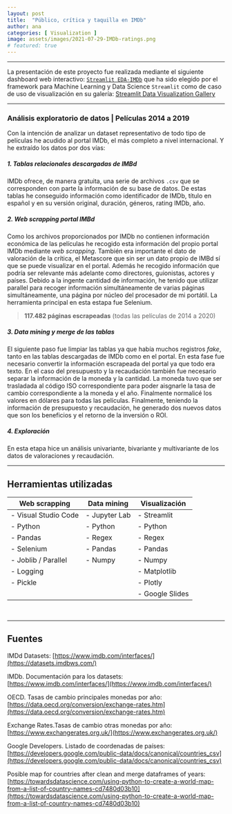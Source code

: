 ```yaml
---
layout: post
title:  "Público, crítica y taquilla en IMDb"
author: ana
categories: [ Visualization ]
image: assets/images/2021-07-29-IMDb-ratings.png
# featured: true
---
```



---
La presentación de este proyecto fue realizada mediante el siguiente dashboard web interactivo: [`Streamlit EDA-IMDb`](https://share.streamlit.io/casiopa/eda-imdb/main/src/utils/streamlit/EDA_IMDb_main.py) que ha sido elegido por el framework para Machine Learning y Data Science `Streamlit` como de caso de uso de visualización en su galería: [Streamlit Data Visualization Gallery](https://streamlit.io/gallery?category=data-visualization)

---

### Análisis exploratorio de datos | Películas 2014 a 2019
Con la intención de analizar un dataset representativo de todo tipo de películas he acudido al portal IMDb, el más completo a nivel internacional. Y he extraído los datos por dos vías:

##### 1. Tablas relacionales descargadas de IMBd
IMDb ofrece, de manera gratuita, una serie de archivos `.csv` que se corresponden con parte la información de su base de datos. De estas tablas he conseguido información como identificador de IMDb, título en español y en su versión original, duración, géneros, rating IMDb, año.

##### 2. *Web scrapping* portal IMBd
Como los archivos proporcionados por IMDb no contienen información económica de las películas he recogido esta información del propio portal IMDb mediante *web scrapping*. También era importante el dato de valoración de la crítica, el Metascore que sin ser un dato propio de IMBd sí que se puede visualizar en el portal. Además he recogido información que podría ser relevante más adelante como directores, guionistas, actores y países. Debido a la ingente cantidad de información, he tenido que utilizar parallel para recoger información simultáneamente de varias páginas simultáneamente, una página por núcleo del procesador de mi portátil. La herramienta principal en esta estapa fue Selenium.
> **117.482 páginas escrapeadas** (todas las películas de 2014 a 2020)

##### 3. *Data mining* y *merge* de las tablas
El siguiente paso fue limpiar las tablas ya que había muchos registros *fake*, tanto en las tablas descargadas de IMDb como en el portal.
En esta fase fue necesario convertir la información escrapeada del portal ya que todo era texto. En el caso del presupuesto y la recaudación también fue necesario separar la información de la moneda y la cantidad. La moneda tuvo que ser trasladada al código ISO correspondiente para poder aisgnarle la tasa de cambio correspondiente a la moneda y el año. Finalmente normalicé los valores en dólares para todas las películas.
Finalmente, teniendo la información de presupuesto y recaudación, he generado dos nuevos datos que son los beneficios y el retorno de la inversión o ROI.

##### 4. Exploración
En esta etapa hice un análisis univariante, bivariante y multivariante de los datos de valoraciones y recaudación.

---
## Herramientas utilizadas

| Web scrapping 		| Data mining		| Visualización  	|
|---					|---				|---				|
| - Visual Studio Code	| - Jupyter Lab		| - Streamlit		|
| - Python				| - Python			| - Python			|
| - Pandas				| - Regex			| - Regex			|
| - Selenium			| - Pandas			| - Pandas			|
| - Joblib / Parallel	| - Numpy			| - Numpy			|
| - Logging				|   				| - Matplotlib		|
| - Pickle				|   				| - Plotly			|
|   					|   				| - Google Slides	|

<p><br></p>

---
## Fuentes

IMDd Datasets:
[https://www.imdb.com/interfaces/](https://datasets.imdbws.com/)

IMDb. Documentación para los datasets:
[https://www.imdb.com/interfaces/](https://www.imdb.com/interfaces/)

OECD. Tasas de cambio principales monedas por año:
[https://data.oecd.org/conversion/exchange-rates.htm](https://data.oecd.org/conversion/exchange-rates.htm)

Exchange Rates.Tasas de cambio otras monedas por año:
[https://www.exchangerates.org.uk/](https://www.exchangerates.org.uk/)

Google Developers. Listado de coordenadas de países:
[https://developers.google.com/public-data/docs/canonical/countries_csv](https://developers.google.com/public-data/docs/canonical/countries_csv)

Posible map for countries after clean and merge dataframes of years:
[https://towardsdatascience.com/using-python-to-create-a-world-map-from-a-list-of-country-names-cd7480d03b10](https://towardsdatascience.com/using-python-to-create-a-world-map-from-a-list-of-country-names-cd7480d03b10)